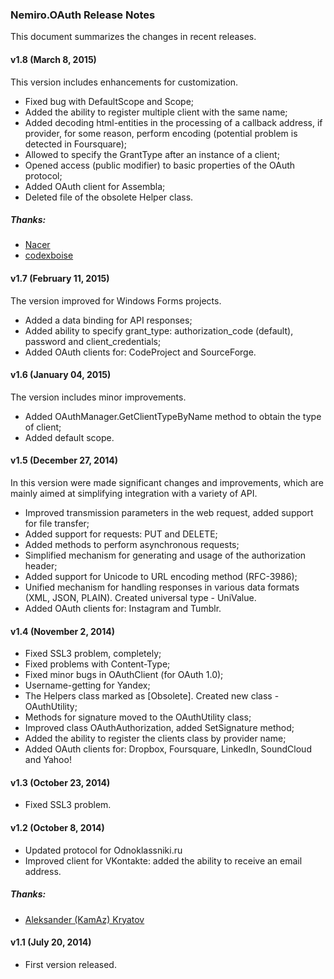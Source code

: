 ### Nemiro.OAuth Release Notes

This document summarizes the changes in recent releases.

#### v1.8 (March 8, 2015)

This version includes enhancements for customization.

* Fixed bug with DefaultScope and Scope;
* Added the ability to register multiple client with the same name;
* Added decoding html-entities in the processing of a callback address, if provider, for some reason, perform encoding 	(potential problem is detected in Foursquare);
* Allowed to specify the GrantType after an instance of a client;
* Opened access (public modifier) to basic properties of the OAuth protocol;
* Added OAuth client for Assembla;
* Deleted file of the obsolete Helper class.

##### Thanks:

* [Nacer](https://github.com/Nacer-)
* [codexboise](https://github.com/codexboise)

#### v1.7 (February 11, 2015)

The version improved for Windows Forms projects.

* Added a data binding for API responses;
* Added ability to specify grant_type: authorization_code (default), password and client_credentials;
* Added OAuth clients for: CodeProject and SourceForge.

#### v1.6 (January 04, 2015)

The version includes minor improvements.

* Added OAuthManager.GetClientTypeByName method to obtain the type of client;
* Added default scope.

#### v1.5 (December 27, 2014)

In this version were made significant changes and improvements, which are mainly aimed at simplifying integration with a variety of API.

* Improved transmission parameters in the web request, added support for file transfer;
* Added support for requests: PUT and DELETE;
* Added methods to perform asynchronous requests;
* Simplified mechanism for generating and usage of the authorization header;
* Added support for Unicode to URL encoding method (RFC-3986);  
* Unified mechanism for handling responses in various data formats (XML, JSON, PLAIN). Created universal type - UniValue.
* Added OAuth clients for: Instagram and Tumblr.

#### v1.4 (November 2, 2014)

* Fixed SSL3 problem, completely;
* Fixed problems with Content-Type;
* Fixed minor bugs in OAuthClient (for OAuth 1.0);
* Username-getting for Yandex;
* The Helpers class marked as [Obsolete]. Created new class - OAuthUtility;
* Methods for signature moved to the OAuthUtility class;
* Improved class OAuthAuthorization, added SetSignature method;
* Added the ability to register the clients class by provider name;
* Added OAuth clients for: Dropbox, Foursquare, LinkedIn, SoundCloud and Yahoo!

#### v1.3 (October 23, 2014)

* Fixed SSL3 problem.

#### v1.2 (October 8, 2014)

* Updated protocol for Odnoklassniki.ru
* Improved client for VKontakte: added the ability to receive an email address.
	
##### Thanks:

* [Aleksander (KamAz) Kryatov](http://vk.com/acid_rock)
	
#### v1.1 (July 20, 2014)

* First version released.